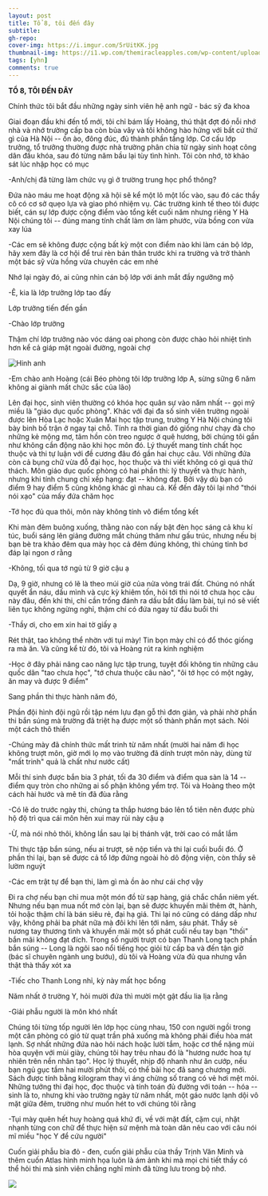```yaml
---
layout: post
title: Tổ 8, tôi đến đây
subtitle: 
gh-repo: 
cover-img: https://i.imgur.com/5rUitKK.jpg
thumbnail-img: https://i1.wp.com/themiracleapples.com/wp-content/uploads/2021/04/study_cover.jpg
tags: [yhn]
comments: true
---
```

**TỔ 8, TÔI ĐẾN ĐÂY**

Chính thức tôi bắt đầu những ngày sinh viên hệ anh ngữ - bác sỹ đa khoa

Giai đoạn đầu khi đến tổ mới, tôi chỉ bám lấy Hoàng, thú thật đợt đó nỗi nhớ nhà và nhớ trường cấp ba còn bủa vây và tôi không hào hứng với bất cứ thứ gì của Hà Nội -- ồn ào, đông đúc, đủ thành phần tầng lớp. Cơ cấu lớp trưởng, tổ trưởng thường được nhà trường phân chia từ ngày sinh hoạt công dân đầu khóa, sau đó từng năm bầu lại tùy tình hình. Tôi còn nhớ, tờ khảo sát lúc nhập học có mục

-Anh/chị đã từng làm chức vụ gì ở trường trung học phổ thông?

Đứa nào máu me hoạt động xã hội sẽ kể một lô một lốc vào, sau đó các thầy cô có cơ sở quẹo lựa và giao phó nhiệm vụ. Các trường kinh tế theo tôi được biết, cán sự lớp được cộng điểm vào tổng kết cuối năm nhưng riêng Y Hà Nội chúng tôi -- đúng mang tính chất làm ơn làm phước, vừa bồng con vừa xay lúa

-Các em sẽ không được cộng bất kỳ một con điểm nào khi làm cán bộ lớp, hãy xem đây là cơ hội để trui rèn bản thân trước khi ra trường và trở thành một bác sỹ vừa hồng vừa chuyên các em nhé

Nhớ lại ngày đó, ai cũng nhìn cán bộ lớp với ánh mắt đầy ngưỡng mộ

-Ê, kia là lớp trưởng lớp tao đấy

Lớp trưởng tiến đến gần

-Chào lớp trưởng

Thậm chí lớp trưởng nào vóc dáng oai phong còn được chào hỏi nhiệt tình hơn kể cả giáp mặt ngoài đường, ngoài chợ

![Hinh anh](https://i.imgur.com/5rUitKK.jpg)

-Em chào anh Hoàng (cái Béo phòng tôi lớp trưởng lớp A, sừng sững 6 năm không ai giành mất chức sắc của lão)

Lên đại học, sinh viên thường có khóa học quân sự vào năm nhất -- gọi mỹ miều là "giáo dục quốc phòng". Khác với đại đa số sinh viên trường ngoài được lên Hòa Lạc hoặc Xuân Mai học tập trung, trường Y Hà Nội chúng tôi bày binh bố trận ở ngay tại chỗ. Tính ra thời gian đó giống như chạy đà cho những kẻ mộng mơ, tâm hồn còn treo ngược ở quê hương, bởi chúng tôi gần như không cần động não khi học môn đó. Lý thuyết mang tính chất học thuộc và thi tự luận với đề cương đâu đó gần hai chục câu. Với những đứa còn cả bụng chữ vừa đỗ đại học, học thuộc và thi viết không có gì quá thử thách. Môn giáo dục quốc phòng có hai phần thi: lý thuyết và thực hành, nhưng khi tính chung chỉ xếp hạng: đạt -- không đạt. Bởi vậy dù bạn có điểm 9 hay điểm 5 cũng không khác gì nhau cả. Kể đến đây tôi lại nhớ "thói nói xạo" của mấy đứa chăm học


-Tớ học đủ qua thôi, môn này không tính vô điểm tổng kết

Khi màn đêm buông xuống, thằng nào con nấy bật đèn học sáng cả khu kí túc, buổi sáng lên giảng đường mắt chúng thâm như gấu trúc, nhưng nếu bị bạn bè tra khảo đêm qua mày học cả đêm đúng không, thì chúng tỉnh bơ đáp lại ngon ơ rằng

-Không, tối qua tớ ngủ từ 9 giờ cậu ạ

Dạ, 9 giờ, nhưng có lẽ là theo múi giờ của nửa vòng trái đất. Chúng nó nhất quyết ẩn náu, dấu mình và cực kỳ khiêm tốn, hỏi tới thì nói tớ chưa học câu này đâu, đến khi thi, chỉ cần trống đánh ra dấu bắt đầu làm bài, tụi nó sẽ viết liên tục không ngừng nghỉ, thậm chí có đứa ngay từ đầu buổi thi

-Thầy ơi, cho em xin hai tờ giấy ạ

Rét thật, tao không thể nhờn với tụi mày! Tin bọn mày chỉ có đổ thóc giống ra mà ăn. Và cũng kể từ đó, tôi và Hoàng rút ra kinh nghiệm

-Học ở đây phải nâng cao năng lực tập trung, tuyệt đối không tin những câu quốc dân "tao chưa học", "tớ chưa thuộc câu nào", "ôi tớ học có một ngày, ăn may và được 9 điểm"

Sang phần thi thực hành năm đó,

Phần đội hình đội ngũ rồi tập ném lựu đạn gỗ thì đơn giản, và phải nhờ phần thi bắn súng mà trường đã triệt hạ được một số thành phần mọt sách. Nói một cách thô thiển

-Chúng mày đã chính thức mất trinh từ năm nhất (mười hai năm đi học không trượt môn, giờ mới lọ mọ vào trường đã dính trượt môn này, dùng từ "mất trinh" quả là chất như nước cất)

Mỗi thí sinh được bắn bia 3 phát, tối đa 30 điểm và điểm qua sàn là 14 -- điểm quy tròn cho những ai số phận không yểm trợ. Tôi và Hoàng theo một cách hài hước và mê tín đã đùa rằng

-Có lẽ do trước ngày thi, chúng ta thắp hương báo lên tổ tiên nên được phù hộ độ trì qua cái môn hên xui may rủi này cậu ạ

-Ừ, mà nói nhỏ thôi, không lần sau lại bị thánh vật, trời cao có mắt lắm

Thi thực tập bắn súng, nếu ai trượt, sẽ nộp tiền và thi lại cuối buổi đó. Ở phần thi lại, bạn sẽ được cả tổ lớp đứng ngoài hò dô động viện, còn thầy sẽ lườm nguýt

-Các em trật tự để bạn thi, làm gì mà ồn ào như cái chợ vậy


Đi ra chợ nếu bạn chỉ mua một món đồ từ sạp hàng, giá chắc chắn niêm yết. Nhưng nếu bạn mua nốt mớ còn lại, bạn sẽ được khuyến mãi thêm ớt, hành, tỏi hoặc thậm chí là bán siêu rẻ, đại hạ giá. Thi lại nó cũng có dáng dấp như vậy, không phải ba phát nữa mà đôi khi lên tới năm, sáu phát. Thầy sẽ nương tay thương tình và khuyến mãi một số phát cuối nếu tay bạn "thối" bắn mãi không đạt đích. Trong số người trượt có bạn Thanh Long tạch phần bắn súng -- Long là ngôi sao nổi tiếng học giỏi từ cấp ba và đến tận giờ (bác sĩ chuyên ngành ung bướu), dù tôi và Hoàng vừa đủ qua nhưng vẫn thật thà thấy xót xa

-Tiếc cho Thanh Long nhỉ, kỳ này mất học bổng

Năm nhất ở trường Y, hỏi mười đứa thì mười một gật đầu lia lịa rằng

-Giải phẫu người là môn khó nhất

Chúng tôi từng tốp người lên lớp học cùng nhau, 150 con người ngồi trong một căn phòng có gió từ quạt trần phả xuống mà không phải điều hòa mát lạnh. Sợ nhất những đứa nào hôi nách hoặc lười tắm, hoặc cơ thể nặng mùi hòa quyện với mùi giày, chúng tôi hay trêu nhau đó là "hương nước hoa tự nhiên trên nền nhân tạo". Học lý thuyết, nhịp độ nhanh như ăn cướp, nếu bạn ngủ gục tầm hai mười phút thôi, có thể bài học đã sang chương mới. Sách được tính bằng kilogram thay vì áng chừng số trang có vẻ hơi mệt mỏi. Những tưởng thi đại học, đọc thuộc và tính toán đủ đường với toán -- hóa -- sinh là to, nhưng khi vào trường ngày từ năm nhất, một gáo nước lạnh dội vô mặt giữa đêm, trường như muốn hét to với chúng tôi rằng

-Tụi mày quên hết huy hoàng quá khứ đi, về với mặt đất, cặm cụi, nhặt nhạnh từng con chữ để thực hiện sứ mệnh mà toàn dân nêu cao với câu nói mĩ miều "học Y để cứu người"

Cuốn giải phẫu bìa đỏ - đen, cuốn giải phẫu của thầy Trịnh Văn Minh và thêm cuốn Atlas hình minh họa luôn là ám ảnh khi mà mọi chi tiết thầy có thể hỏi thi mà sinh viên chẳng nghĩ mình đã từng lưu trong bộ nhớ.

![](https://www.youtube.com/watch?v=ZPUeaBTa68w#0)

